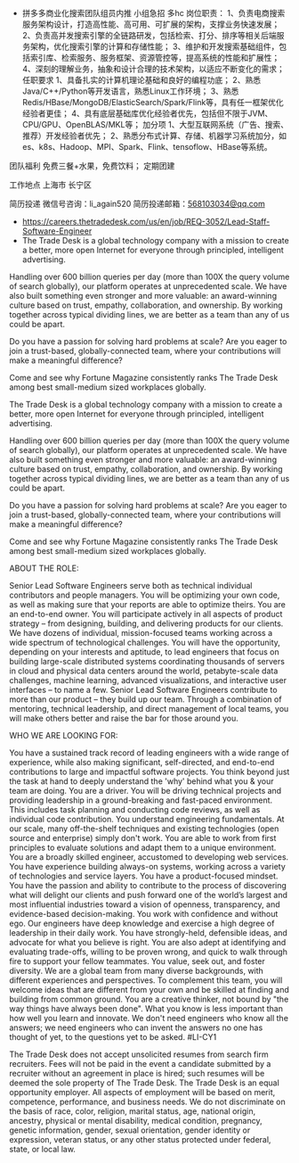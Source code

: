 - 拼多多商业化搜索团队组员内推 小组急招 多hc
岗位职责：
1、负责电商搜索服务架构设计，打造高性能、高可用、可扩展的架构，支撑业务快速发展；
2、负责高并发搜索引擎的全链路研发，包括检索、打分、排序等相关后端服务架构，优化搜索引擎的计算和存储性能；
3、维护和开发搜索基础组件，包括索引库、检索服务、服务框架、资源管控等，提高系统的性能和扩展性；
4、深刻的理解业务，抽象和设计合理的技术架构，以适应不断变化的需求；
任职要求
1、具备扎实的计算机理论基础和良好的编程功底；
2、熟悉Java/C++/Python等开发语言，熟悉Linux工作环境；
3、熟悉Redis/HBase/MongoDB/ElasticSearch/Spark/Flink等，具有任一框架优化经验者更佳；
4、具有底层基础库优化经验者优先，包括但不限于JVM、CPU/GPU、OpenBLAS/MKL等；
加分项
1、大型互联网系统（广告、搜索、推荐）开发经验者优先；
2、熟悉分布式计算、存储、机器学习系统加分，如es、k8s、Hadoop、MPI、Spark、Flink、tensoflow、HBase等系统。

团队福利
免费三餐+水果，免费饮料；
定期团建

工作地点
上海市 长宁区

简历投递
微信号咨询：li_again520
简历投递邮箱：568103034@qq.com

- https://careers.thetradedesk.com/us/en/job/REQ-3052/Lead-Staff-Software-Engineer
- The Trade Desk is a global technology company with a mission to create a better, more open Internet for everyone through principled, intelligent advertising. 

 

Handling over 600 billion queries per day (more than 100X the query volume of search globally), our platform operates at unprecedented scale.  We have also built something even stronger and more valuable: an award-winning culture based on trust, empathy, collaboration, and ownership. By working together across typical dividing lines, we are better as a team than any of us could be apart.

Do you have a passion for solving hard problems at scale? Are you eager to join a trust-based, globally-connected team, where your contributions will make a meaningful difference?  

 

Come and see why Fortune Magazine consistently ranks The Trade Desk among best small-medium sized workplaces globally.

The Trade Desk is a global technology company with a mission to create a better, more open Internet for everyone through principled, intelligent advertising.

Handling over 600 billion queries per day (more than 100X the query volume of search globally), our platform operates at unprecedented scale. We have also built something even stronger and more valuable: an award-winning culture based on trust, empathy, collaboration, and ownership. By working together across typical dividing lines, we are better as a team than any of us could be apart.

Do you have a passion for solving hard problems at scale? Are you eager to join a trust-based, globally-connected team, where your contributions will make a meaningful difference?

Come and see why Fortune Magazine consistently ranks The Trade Desk among best small-medium sized workplaces globally.

ABOUT THE ROLE:

 

Senior Lead Software Engineers serve both as technical individual contributors and people managers. You will be optimizing your own code, as well as making sure that your reports are able to optimize theirs.
You are an end-to-end owner. You will participate actively in all aspects of product strategy – from designing, building, and delivering products for our clients.
We have dozens of individual, mission-focused teams working across a wide spectrum of technological challenges. You will have the opportunity, depending on your interests and aptitude, to lead engineers that focus on building large-scale distributed systems coordinating thousands of servers in cloud and physical data centers around the world, petabyte-scale data challenges, machine learning, advanced visualizations, and interactive user interfaces – to name a few.
Senior Lead Software Engineers contribute to more than our product – they build up our team. Through a combination of mentoring, technical leadership, and direct management of local teams, you will make others better and raise the bar for those around you.
 
WHO WE ARE LOOKING FOR:

 

You have a sustained track record of leading engineers with a wide range of experience, while also making significant, self-directed, and end-to-end contributions to large and impactful software projects. You think beyond just the task at hand to deeply understand the 'why' behind what you & your team are doing.
You are a driver. You will be driving technical projects and providing leadership in a ground-breaking and fast-paced environment. This includes task planning and conducting code reviews, as well as individual code contribution.
You understand engineering fundamentals. At our scale, many off-the-shelf techniques and existing technologies (open source and enterprise) simply don't work. You are able to work from first principles to evaluate solutions and adapt them to a unique environment.
You are a broadly skilled engineer, accustomed to developing web services. You have experience building always-on systems, working across a variety of technologies and service layers.
You have a product-focused mindset. You have the passion and ability to contribute to the process of discovering what will delight our clients and push forward one of the world’s largest and most influential industries toward a vision of openness, transparency, and evidence-based decision-making.
You work with confidence and without ego. Our engineers have deep knowledge and exercise a high degree of leadership in their daily work. You have strongly-held, defensible ideas, and advocate for what you believe is right. You are also adept at identifying and evaluating trade-offs, willing to be proven wrong, and quick to walk through fire to support your fellow teammates.
You value, seek out, and foster diversity. We are a global team from many diverse backgrounds, with different experiences and perspectives. To complement this team, you will welcome ideas that are different from your own and be skilled at finding and building from common ground.
You are a creative thinker, not bound by "the way things have always been done". What you know is less important than how well you learn and innovate. We don't need engineers who know all the answers; we need engineers who can invent the answers no one has thought of yet, to the questions yet to be asked.
#LI-CY1

The Trade Desk does not accept unsolicited resumes from search firm recruiters. Fees will not be paid in the event a candidate submitted by a recruiter without an agreement in place is hired; such resumes will be deemed the sole property of The Trade Desk. The Trade Desk is an equal opportunity employer. All aspects of employment will be based on merit, competence, performance, and business needs. We do not discriminate on the basis of race, color, religion, marital status, age, national origin, ancestry, physical or mental disability, medical condition, pregnancy, genetic information, gender, sexual orientation, gender identity or expression, veteran status, or any other status protected under federal, state, or local law.

